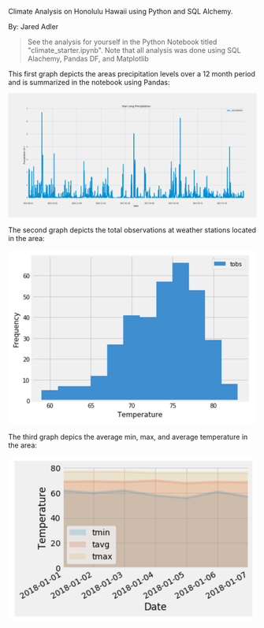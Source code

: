 Climate Analysis on Honolulu Hawaii using Python and SQL Alchemy. 

By: Jared Adler

>See the analysis for yourself in the Python Notebook titled "climate_starter.ipynb". 
>Note that all analysis was done using SQL Alachemy, Pandas DF, and Matplotlib

This first graph depicts the areas precipitation levels over a 12 month period and is summarized in the notebook using Pandas:

  ![precipitation](Images/precipitation.png)

The second graph depicts the total observations at weather stations located in the area:

  ![station-histogram](Images/station-histogram.png)

The third graph depics the average min, max, and average temperature in the area:

  ![daily-normals](Images/daily-normals.png)
